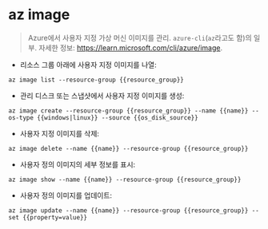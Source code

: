 # az image

> Azure에서 사용자 지정 가상 머신 이미지를 관리.
> `azure-cli`(`az`라고도 함)의 일부.
> 자세한 정보: <https://learn.microsoft.com/cli/azure/image>.

- 리소스 그룹 아래에 사용자 지정 이미지를 나열:

`az image list --resource-group {{resource_group}}`

- 관리 디스크 또는 스냅샷에서 사용자 지정 이미지를 생성:

`az image create --resource-group {{resource_group}} --name {{name}} --os-type {{windows|linux}} --source {{os_disk_source}}`

- 사용자 지정 이미지를 삭제:

`az image delete --name {{name}} --resource-group {{resource_group}}`

- 사용자 정의 이미지의 세부 정보를 표시:

`az image show --name {{name}} --resource-group {{resource_group}}`

- 사용자 정의 이미지를 업데이트:

`az image update --name {{name}} --resource-group {{resource_group}} --set {{property=value}}`
